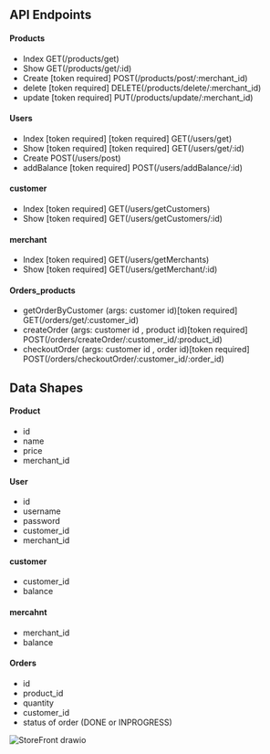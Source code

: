 ## API Endpoints

#### Products

- Index GET(/products/get)
- Show GET(/products/get/:id)
- Create [token required] POST(/products/post/:merchant_id)
- delete [token required] DELETE(/products/delete/:merchant_id)
- update [token required] PUT(/products/update/:merchant_id)

#### Users

- Index [token required] [token required] GET(/users/get)
- Show [token required] [token required] GET(/users/get/:id)
- Create POST(/users/post)
- addBalance [token required] POST(/users/addBalance/:id)

#### customer

- Index [token required] GET(/users/getCustomers)
- Show [token required] GET(/users/getCustomers/:id)

#### merchant

- Index [token required] GET(/users/getMerchants)
- Show [token required] GET(/users/getMerchant/:id)

#### Orders_products

- getOrderByCustomer (args: customer id)[token required] GET(/orders/get/:customer_id)
- createOrder (args: customer id , product id)[token required] POST(/orders/createOrder/:customer_id/:product_id)
- checkoutOrder (args: customer id , order id)[token required] POST(/orders/checkoutOrder/:customer_id/:order_id)

## Data Shapes

#### Product

- id
- name
- price
- merchant_id

#### User

- id
- username
- password
- customer_id
- merchant_id

#### customer

- customer_id
- balance

#### mercahnt

- merchant_id
- balance

#### Orders

- id
- product_id
- quantity
- customer_id
- status of order (DONE or INPROGRESS)

![StoreFront drawio](https://github.com/ProgramerNawaf/StoreFront/assets/105772524/f4ab6fe0-2036-46cb-82ed-401ed6cabafe)
